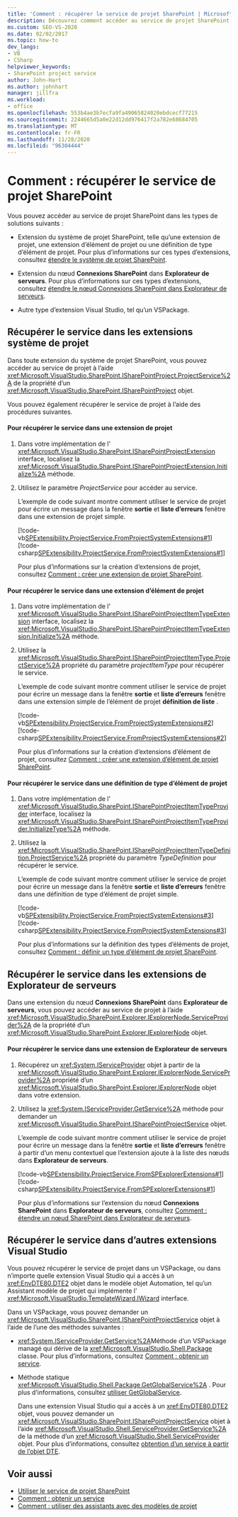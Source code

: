 ```yaml
---
title: 'Comment : récupérer le service de projet SharePoint | Microsoft Docs'
description: Découvrez comment accéder au service de projet SharePoint dans les extensions du système de projet, les extensions de Explorateur de serveurs ou d’autres extensions Visual Studio.
ms.custom: SEO-VS-2020
ms.date: 02/02/2017
ms.topic: how-to
dev_langs:
- VB
- CSharp
helpviewer_keywords:
- SharePoint project service
author: John-Hart
ms.author: johnhart
manager: jillfra
ms.workload:
- office
ms.openlocfilehash: 553b4ae3b7ecfa9fa49065824020ebdcecf77215
ms.sourcegitcommit: 2244665d5a0e22d12dd976417f2a782e68684705
ms.translationtype: MT
ms.contentlocale: fr-FR
ms.lasthandoff: 11/28/2020
ms.locfileid: "96304444"
---
```

# <a name="how-to-retrieve-the-sharepoint-project-service"></a>Comment : récupérer le service de projet SharePoint
  Vous pouvez accéder au service de projet SharePoint dans les types de solutions suivants :

- Extension du système de projet SharePoint, telle qu’une extension de projet, une extension d’élément de projet ou une définition de type d’élément de projet. Pour plus d’informations sur ces types d’extensions, consultez [étendre le système de projet SharePoint](../sharepoint/extending-the-sharepoint-project-system.md).

- Extension du nœud **Connexions SharePoint** dans **Explorateur de serveurs**. Pour plus d’informations sur ces types d’extensions, consultez [étendre le nœud Connexions SharePoint dans Explorateur de serveurs](../sharepoint/extending-the-sharepoint-connections-node-in-server-explorer.md).

- Autre type d’extension Visual Studio, tel qu’un VSPackage.

## <a name="retrieve-the-service-in-project-system-extensions"></a>Récupérer le service dans les extensions système de projet
 Dans toute extension du système de projet SharePoint, vous pouvez accéder au service de projet à l’aide <xref:Microsoft.VisualStudio.SharePoint.ISharePointProject.ProjectService%2A> de la propriété d’un <xref:Microsoft.VisualStudio.SharePoint.ISharePointProject> objet.

 Vous pouvez également récupérer le service de projet à l’aide des procédures suivantes.

#### <a name="to-retrieve-the-service-in-a-project-extension"></a>Pour récupérer le service dans une extension de projet

1. Dans votre implémentation de l' <xref:Microsoft.VisualStudio.SharePoint.ISharePointProjectExtension> interface, localisez la <xref:Microsoft.VisualStudio.SharePoint.ISharePointProjectExtension.Initialize%2A> méthode.

2. Utilisez le paramètre *ProjectService* pour accéder au service.

     L’exemple de code suivant montre comment utiliser le service de projet pour écrire un message dans la fenêtre **sortie** et **liste d’erreurs** fenêtre dans une extension de projet simple.

     [!code-vb[SPExtensibility.ProjectService.FromProjectSystemExtensions#1](../sharepoint/codesnippet/VisualBasic/spextensibility.projectservice.fromprojectsystemextensions.getprojectservice/extension/extension.vb#1)]
     [!code-csharp[SPExtensibility.ProjectService.FromProjectSystemExtensions#1](../sharepoint/codesnippet/CSharp/spextensibility.projectservice.fromprojectsystemextensions.getprojectservice/extension/extension.cs#1)]

     Pour plus d’informations sur la création d’extensions de projet, consultez [Comment : créer une extension de projet SharePoint](../sharepoint/how-to-create-a-sharepoint-project-extension.md).

#### <a name="to-retrieve-the-service-in-a-project-item-extension"></a>Pour récupérer le service dans une extension d’élément de projet

1. Dans votre implémentation de l' <xref:Microsoft.VisualStudio.SharePoint.ISharePointProjectItemTypeExtension> interface, localisez la <xref:Microsoft.VisualStudio.SharePoint.ISharePointProjectItemTypeExtension.Initialize%2A> méthode.

2. Utilisez la <xref:Microsoft.VisualStudio.SharePoint.ISharePointProjectItemType.ProjectService%2A> propriété du paramètre *projectItemType* pour récupérer le service.

     L’exemple de code suivant montre comment utiliser le service de projet pour écrire un message dans la fenêtre **sortie** et **liste d’erreurs** fenêtre dans une extension simple de l’élément de projet **définition de liste** .

     [!code-vb[SPExtensibility.ProjectService.FromProjectSystemExtensions#2](../sharepoint/codesnippet/VisualBasic/spextensibility.projectservice.fromprojectsystemextensions.getprojectservice/extension/extension.vb#2)]
     [!code-csharp[SPExtensibility.ProjectService.FromProjectSystemExtensions#2](../sharepoint/codesnippet/CSharp/spextensibility.projectservice.fromprojectsystemextensions.getprojectservice/extension/extension.cs#2)]

     Pour plus d’informations sur la création d’extensions d’élément de projet, consultez [Comment : créer une extension d’élément de projet SharePoint](../sharepoint/how-to-create-a-sharepoint-project-item-extension.md).

#### <a name="to-retrieve-the-service-in-a-project-item-type-definition"></a>Pour récupérer le service dans une définition de type d’élément de projet

1. Dans votre implémentation de l' <xref:Microsoft.VisualStudio.SharePoint.ISharePointProjectItemTypeProvider> interface, localisez la <xref:Microsoft.VisualStudio.SharePoint.ISharePointProjectItemTypeProvider.InitializeType%2A> méthode.

2. Utilisez la <xref:Microsoft.VisualStudio.SharePoint.ISharePointProjectItemTypeDefinition.ProjectService%2A> propriété du paramètre *TypeDefinition* pour récupérer le service.

     L’exemple de code suivant montre comment utiliser le service de projet pour écrire un message dans la fenêtre **sortie** et **liste d’erreurs** fenêtre dans une définition de type d’élément de projet simple.

     [!code-vb[SPExtensibility.ProjectService.FromProjectSystemExtensions#3](../sharepoint/codesnippet/VisualBasic/spextensibility.projectservice.fromprojectsystemextensions.getprojectservice/extension/extension.vb#3)]
     [!code-csharp[SPExtensibility.ProjectService.FromProjectSystemExtensions#3](../sharepoint/codesnippet/CSharp/spextensibility.projectservice.fromprojectsystemextensions.getprojectservice/extension/extension.cs#3)]

     Pour plus d’informations sur la définition des types d’éléments de projet, consultez [Comment : définir un type d’élément de projet SharePoint](../sharepoint/how-to-define-a-sharepoint-project-item-type.md).

## <a name="retrieve-the-service-in-server-explorer-extensions"></a>Récupérer le service dans les extensions de Explorateur de serveurs
 Dans une extension du nœud **Connexions SharePoint** dans **Explorateur de serveurs**, vous pouvez accéder au service de projet à l’aide <xref:Microsoft.VisualStudio.SharePoint.Explorer.IExplorerNode.ServiceProvider%2A> de la propriété d’un <xref:Microsoft.VisualStudio.SharePoint.Explorer.IExplorerNode> objet.

#### <a name="to-retrieve-the-service-in-a-server-explorer-extension"></a>Pour récupérer le service dans une extension de Explorateur de serveurs

1. Récupérez un <xref:System.IServiceProvider> objet à partir de la <xref:Microsoft.VisualStudio.SharePoint.Explorer.IExplorerNode.ServiceProvider%2A> propriété d’un <xref:Microsoft.VisualStudio.SharePoint.Explorer.IExplorerNode> objet dans votre extension.

2. Utilisez la <xref:System.IServiceProvider.GetService%2A> méthode pour demander un <xref:Microsoft.VisualStudio.SharePoint.ISharePointProjectService> objet.

     L’exemple de code suivant montre comment utiliser le service de projet pour écrire un message dans la fenêtre **sortie** et **liste d’erreurs** fenêtre à partir d’un menu contextuel que l’extension ajoute à la liste des nœuds dans **Explorateur de serveurs**.

     [!code-vb[SPExtensibility.ProjectService.FromSPExplorerExtensions#1](../sharepoint/codesnippet/VisualBasic/spextensibility.projectservice.fromspexplorerextensions.getprojectservice/extension/extension.vb#1)]
     [!code-csharp[SPExtensibility.ProjectService.FromSPExplorerExtensions#1](../sharepoint/codesnippet/CSharp/spextensibility.projectservice.fromspexplorerextensions.getprojectservice/extension/extension.cs#1)]

     Pour plus d’informations sur l’extension du nœud **Connexions SharePoint** dans **Explorateur de serveurs**, consultez [Comment : étendre un nœud SharePoint dans Explorateur de serveurs](../sharepoint/how-to-extend-a-sharepoint-node-in-server-explorer.md).

## <a name="retrieve-the-service-in-other-visual-studio-extensions"></a>Récupérer le service dans d’autres extensions Visual Studio
 Vous pouvez récupérer le service de projet dans un VSPackage, ou dans n’importe quelle extension Visual Studio qui a accès à un <xref:EnvDTE80.DTE2> objet dans le modèle objet Automation, tel qu’un Assistant modèle de projet qui implémente l' <xref:Microsoft.VisualStudio.TemplateWizard.IWizard> interface.

 Dans un VSPackage, vous pouvez demander un <xref:Microsoft.VisualStudio.SharePoint.ISharePointProjectService> objet à l’aide de l’une des méthodes suivantes :

- <xref:System.IServiceProvider.GetService%2A>Méthode d’un VSPackage managé qui dérive de la <xref:Microsoft.VisualStudio.Shell.Package> classe. Pour plus d’informations, consultez [Comment : obtenir un service](../extensibility/how-to-get-a-service.md).

- Méthode statique <xref:Microsoft.VisualStudio.Shell.Package.GetGlobalService%2A> . Pour plus d’informations, consultez [utiliser GetGlobalService](../extensibility/internals/service-essentials.md#how-to-use-getglobalservice).

  Dans une extension Visual Studio qui a accès à un <xref:EnvDTE80.DTE2> objet, vous pouvez demander un <xref:Microsoft.VisualStudio.SharePoint.ISharePointProjectService> objet à l’aide <xref:Microsoft.VisualStudio.Shell.ServiceProvider.GetService%2A> de la méthode d’un <xref:Microsoft.VisualStudio.Shell.ServiceProvider> objet. Pour plus d’informations, consultez [obtention d’un service à partir de l’objet DTE](../extensibility/how-to-get-a-service.md#getting-a-service-from-the-dte-object).

## <a name="see-also"></a>Voir aussi
- [Utiliser le service de projet SharePoint](../sharepoint/using-the-sharepoint-project-service.md)
- [Comment : obtenir un service](../extensibility/how-to-get-a-service.md)
- [Comment : utiliser des assistants avec des modèles de projet](../extensibility/how-to-use-wizards-with-project-templates.md)
